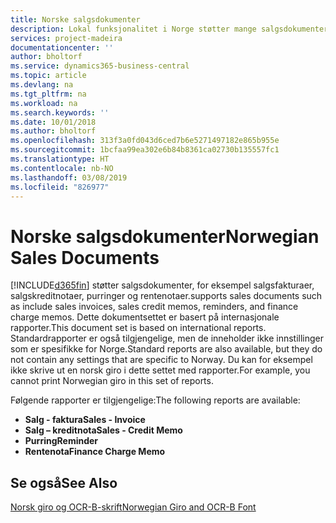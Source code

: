 ```yaml
---
title: Norske salgsdokumenter
description: Lokal funksjonalitet i Norge støtter mange salgsdokumenter og rapporter.
services: project-madeira
documentationcenter: ''
author: bholtorf
ms.service: dynamics365-business-central
ms.topic: article
ms.devlang: na
ms.tgt_pltfrm: na
ms.workload: na
ms.search.keywords: ''
ms.date: 10/01/2018
ms.author: bholtorf
ms.openlocfilehash: 313f3a0fd043d6ced7b6e5271497182e865b955e
ms.sourcegitcommit: 1bcfaa99ea302e6b84b8361ca02730b135557fc1
ms.translationtype: HT
ms.contentlocale: nb-NO
ms.lasthandoff: 03/08/2019
ms.locfileid: "826977"
---
```

# <a name="norwegian-sales-documents"></a><span data-ttu-id="b25eb-103">Norske salgsdokumenter</span><span class="sxs-lookup"><span data-stu-id="b25eb-103">Norwegian Sales Documents</span></span>
[!INCLUDE[d365fin](../../includes/d365fin_md.md)] <span data-ttu-id="b25eb-104">støtter salgsdokumenter, for eksempel salgsfakturaer, salgskreditnotaer, purringer og rentenotaer.</span><span class="sxs-lookup"><span data-stu-id="b25eb-104">supports sales documents such as include sales invoices, sales credit memos, reminders, and finance charge memos.</span></span> <span data-ttu-id="b25eb-105">Dette dokumentsettet er basert på internasjonale rapporter.</span><span class="sxs-lookup"><span data-stu-id="b25eb-105">This document set is based on international reports.</span></span> <span data-ttu-id="b25eb-106">Standardrapporter er også tilgjengelige, men de inneholder ikke innstillinger som er spesifikke for Norge.</span><span class="sxs-lookup"><span data-stu-id="b25eb-106">Standard reports are also available, but they do not contain any settings that are specific to Norway.</span></span> <span data-ttu-id="b25eb-107">Du kan for eksempel ikke skrive ut en norsk giro i dette settet med rapporter.</span><span class="sxs-lookup"><span data-stu-id="b25eb-107">For example, you cannot print Norwegian giro in this set of reports.</span></span>  

<span data-ttu-id="b25eb-108">Følgende rapporter er tilgjengelige:</span><span class="sxs-lookup"><span data-stu-id="b25eb-108">The following reports are available:</span></span>  

- <span data-ttu-id="b25eb-109">**Salg - faktura**</span><span class="sxs-lookup"><span data-stu-id="b25eb-109">**Sales - Invoice**</span></span>  
- <span data-ttu-id="b25eb-110">**Salg – kreditnota**</span><span class="sxs-lookup"><span data-stu-id="b25eb-110">**Sales - Credit Memo**</span></span>  
- <span data-ttu-id="b25eb-111">**Purring**</span><span class="sxs-lookup"><span data-stu-id="b25eb-111">**Reminder**</span></span>  
- <span data-ttu-id="b25eb-112">**Rentenota**</span><span class="sxs-lookup"><span data-stu-id="b25eb-112">**Finance Charge Memo**</span></span>  

## <a name="see-also"></a><span data-ttu-id="b25eb-113">Se også</span><span class="sxs-lookup"><span data-stu-id="b25eb-113">See Also</span></span>  
[<span data-ttu-id="b25eb-114">Norsk giro og OCR-B-skrift</span><span class="sxs-lookup"><span data-stu-id="b25eb-114">Norwegian Giro and OCR-B Font</span></span>](norwegian-giro-and-ocr-b-font.md)   

